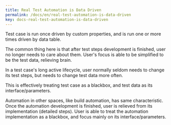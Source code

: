 ```yaml
---
title: Real Test Automation is Data Driven
permalink: /docs/en/real-test-automation-is-data-driven
key: docs-real-test-automation-is-data-driven
---
```

Test case is run once driven by custom properties, and is run one or more times driven by data table.

The common thing here is that after test steps development is finished, user no longer needs to care about them. User's focus is able to be simplified to be the test data, relieving brain.

In a test case's long active lifecycle, user normally seldom needs to change its test steps, but needs to change test data more often.

This is effectively treating test case as a blackbox, and test data as its interface/parameters.

Automation in other spaces, like build automation, has same characteristic. Once the automation development is finished, user is relieved from its implementation (detailed steps). User is able to treat the automation implementation as a blackbox, and focus mainly on its interface/parameters.
